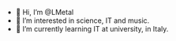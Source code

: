 - 👋 Hi, I’m @LMetal
- 👀 I’m interested in science, IT and music.
- 🌱 I’m currently learning IT at university, in Italy.

<!---
LMetal/LMetal is a ✨ special ✨ repository because its `README.md` (this file) appears on your GitHub profile.
You can click the Preview link to take a look at your changes.
--->
